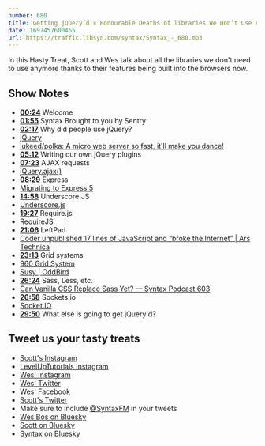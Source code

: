 ```yaml
---
number: 680
title: Getting jQuery’d × Honourable Deaths of libraries We Don’t Use Anymore
date: 1697457600465
url: https://traffic.libsyn.com/syntax/Syntax_-_680.mp3
---
```


In this Hasty Treat, Scott and Wes talk about all the libraries we don't need to use anymore thanks to their features being built into the browsers now.

## Show Notes

- **[00:24](#t=00:24)** Welcome
- **[01:55](#t=01:55)** Syntax Brought to you by Sentry
- **[02:17](#t=02:17)** Why did people use jQuery?
- [jQuery](https://jquery.com/)
- [lukeed/polka: A micro web server so fast, it'll make you dance!](https://github.com/lukeed/polka)
- **[05:12](#t=05:12)** Writing our own jQuery plugins
- **[07:23](#t=07:23)** AJAX requests
- [jQuery.ajax()](https://api.jquery.com/jquery.ajax/)
- **[08:29](#t=08:29)** Express
- [Migrating to Express 5](https://expressjs.com/en/guide/migrating-5.html)
- **[14:58](#t=14:58)** Underscore.JS
- [Underscore.js](https://underscorejs.org/)
- **[19:27](#t=19:27)** Require.js
- [RequireJS](https://requirejs.org/)
- **[21:06](#t=21:06)** LeftPad
- [Coder unpublished 17 lines of JavaScript and “broke the Internet” | Ars Technica](https://arstechnica.com/information-technology/2016/03/rage-quit-coder-unpublished-17-lines-of-javascript-and-broke-the-internet/)
- **[23:13](#t=23:13)** Grid systems
- [960 Grid System](https://960.gs/)
- [Susy | OddBird](https://www.oddbird.net/susy/)
- **[26:24](#t=26:24)** Sass, Less, etc.
- [Can Vanilla CSS Replace Sass Yet? — Syntax Podcast 603](https://syntax.fm/show/603/can-vanilla-css-replace-sass-yet)
- **[26:58](#t=26:58)** Sockets.io
- [Socket.IO](https://socket.io/)
- **[29:50](#t=29:50)** What else is going to get jQuery'd?

## Tweet us your tasty treats

- [Scott's Instagram](https://www.instagram.com/stolinski/)
- [LevelUpTutorials Instagram](https://www.instagram.com/LevelUpTutorials/)
- [Wes' Instagram](https://www.instagram.com/wesbos/)
- [Wes' Twitter](https://twitter.com/wesbos)
- [Wes' Facebook](https://www.facebook.com/wesbos.developer)
- [Scott's Twitter](https://twitter.com/stolinski)
- Make sure to include [@SyntaxFM](https://twitter.com/SyntaxFM) in your tweets
- [Wes Bos on Bluesky](https://bsky.app/profile/wesbos.com)
- [Scott on Bluesky](https://bsky.app/profile/tolin.ski)
- [Syntax on Bluesky](https://bsky.app/profile/syntax.fm)
